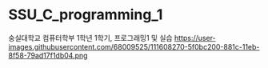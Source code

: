 # SSU_C_programming_1
숭실대학교 컴퓨터학부 1학년 1학기, 프로그래밍1 및 실습
https://user-images.githubusercontent.com/68009525/111608270-5f0bc200-881c-11eb-8f58-79ad17f1db04.png
